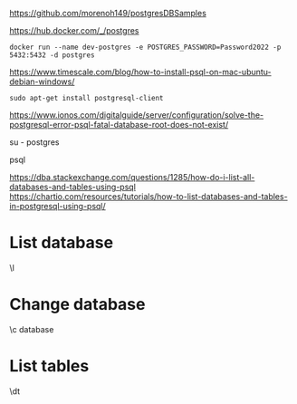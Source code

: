 https://github.com/morenoh149/postgresDBSamples

https://hub.docker.com/_/postgres

```console
docker run --name dev-postgres -e POSTGRES_PASSWORD=Password2022 -p 5432:5432 -d postgres
```

https://www.timescale.com/blog/how-to-install-psql-on-mac-ubuntu-debian-windows/

```console
sudo apt-get install postgresql-client
```

https://www.ionos.com/digitalguide/server/configuration/solve-the-postgresql-error-psql-fatal-database-root-does-not-exist/

su - postgres

psql

https://dba.stackexchange.com/questions/1285/how-do-i-list-all-databases-and-tables-using-psql
https://chartio.com/resources/tutorials/how-to-list-databases-and-tables-in-postgresql-using-psql/

# List database
\l

# Change database
\c database

# List tables
\dt
